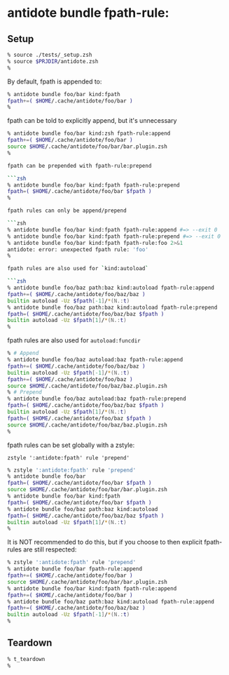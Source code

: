# antidote bundle fpath-rule:<rule>

## Setup

```zsh
% source ./tests/_setup.zsh
% source $PRJDIR/antidote.zsh
%
```

By default, fpath is appended to:

```zsh
% antidote bundle foo/bar kind:fpath
fpath+=( $HOME/.cache/antidote/foo/bar )
%
```

fpath can be told to explicitly append, but it's unnecessary

```zsh
% antidote bundle foo/bar kind:zsh fpath-rule:append
fpath+=( $HOME/.cache/antidote/foo/bar )
source $HOME/.cache/antidote/foo/bar/bar.plugin.zsh
%

fpath can be prepended with fpath-rule:prepend

```zsh
% antidote bundle foo/bar kind:fpath fpath-rule:prepend
fpath=( $HOME/.cache/antidote/foo/bar $fpath )
%

fpath rules can only be append/prepend

```zsh
% antidote bundle foo/bar kind:fpath fpath-rule:append #=> --exit 0
% antidote bundle foo/bar kind:fpath fpath-rule:prepend #=> --exit 0
% antidote bundle foo/bar kind:fpath fpath-rule:foo 2>&1
antidote: error: unexpected fpath rule: 'foo'
%

fpath rules are also used for `kind:autoload`

```zsh
% antidote bundle foo/baz path:baz kind:autoload fpath-rule:append
fpath+=( $HOME/.cache/antidote/foo/baz/baz )
builtin autoload -Uz $fpath[-1]/*(N.:t)
% antidote bundle foo/baz path:baz kind:autoload fpath-rule:prepend
fpath=( $HOME/.cache/antidote/foo/baz/baz $fpath )
builtin autoload -Uz $fpath[1]/*(N.:t)
%
```

fpath rules are also used for `autoload:funcdir`

```zsh
% # Append
% antidote bundle foo/baz autoload:baz fpath-rule:append
fpath+=( $HOME/.cache/antidote/foo/baz/baz )
builtin autoload -Uz $fpath[-1]/*(N.:t)
fpath+=( $HOME/.cache/antidote/foo/baz )
source $HOME/.cache/antidote/foo/baz/baz.plugin.zsh
% # Prepend
% antidote bundle foo/baz autoload:baz fpath-rule:prepend
fpath=( $HOME/.cache/antidote/foo/baz/baz $fpath )
builtin autoload -Uz $fpath[1]/*(N.:t)
fpath=( $HOME/.cache/antidote/foo/baz $fpath )
source $HOME/.cache/antidote/foo/baz/baz.plugin.zsh
%
```

fpath rules can be set globally with a zstyle:

`zstyle ':antidote:fpath' rule 'prepend'`

```zsh
% zstyle ':antidote:fpath' rule 'prepend'
% antidote bundle foo/bar
fpath=( $HOME/.cache/antidote/foo/bar $fpath )
source $HOME/.cache/antidote/foo/bar/bar.plugin.zsh
% antidote bundle foo/bar kind:fpath
fpath=( $HOME/.cache/antidote/foo/bar $fpath )
% antidote bundle foo/baz path:baz kind:autoload
fpath=( $HOME/.cache/antidote/foo/baz/baz $fpath )
builtin autoload -Uz $fpath[1]/*(N.:t)
%
```

It is NOT recommended to do this, but if you choose to then explicit fpath-rules are
still respected:

```zsh
% zstyle ':antidote:fpath' rule 'prepend'
% antidote bundle foo/bar fpath-rule:append
fpath+=( $HOME/.cache/antidote/foo/bar )
source $HOME/.cache/antidote/foo/bar/bar.plugin.zsh
% antidote bundle foo/bar kind:fpath fpath-rule:append
fpath+=( $HOME/.cache/antidote/foo/bar )
% antidote bundle foo/baz path:baz kind:autoload fpath-rule:append
fpath+=( $HOME/.cache/antidote/foo/baz/baz )
builtin autoload -Uz $fpath[-1]/*(N.:t)
%
```

## Teardown

```zsh
% t_teardown
%
```
